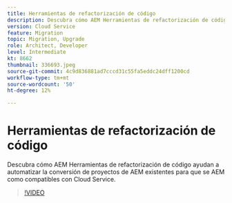 ```yaml
---
title: Herramientas de refactorización de código
description: Descubra cómo AEM Herramientas de refactorización de código ayudan a automatizar la conversión de proyectos de AEM existentes para que se AEM como compatibles con Cloud Service.
version: Cloud Service
feature: Migration
topic: Migration, Upgrade
role: Architect, Developer
level: Intermediate
kt: 8662
thumbnail: 336693.jpeg
source-git-commit: 4c9d836881ad7cccd31c55fa5eddc24dff1200cd
workflow-type: tm+mt
source-wordcount: '50'
ht-degree: 12%

---
```



# Herramientas de refactorización de código

Descubra cómo AEM Herramientas de refactorización de código ayudan a automatizar la conversión de proyectos de AEM existentes para que se AEM como compatibles con Cloud Service.

>[!VIDEO](https://video.tv.adobe.com/v/336693/?quality=12&learn=on)
